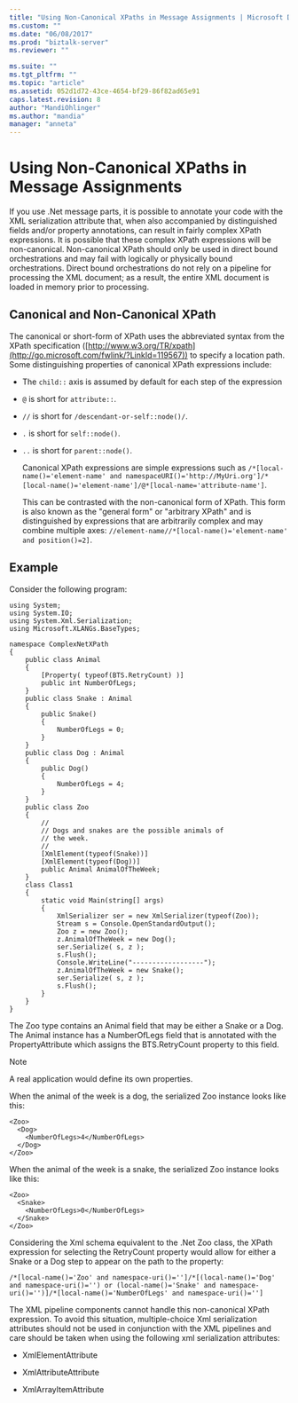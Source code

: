 ```yaml
---
title: "Using Non-Canonical XPaths in Message Assignments | Microsoft Docs"
ms.custom: ""
ms.date: "06/08/2017"
ms.prod: "biztalk-server"
ms.reviewer: ""

ms.suite: ""
ms.tgt_pltfrm: ""
ms.topic: "article"
ms.assetid: 052d1d72-43ce-4654-bf29-86f82ad65e91
caps.latest.revision: 8
author: "MandiOhlinger"
ms.author: "mandia"
manager: "anneta"
---
```

# Using Non-Canonical XPaths in Message Assignments
If you use .Net message parts, it is possible to annotate your code with the XML serialization attribute that, when also accompanied by distinguished fields and/or property annotations, can result in fairly complex XPath expressions. It is possible that these complex XPath expressions will be non-canonical. Non-canonical XPath should only be used in direct bound orchestrations and may fail with logically or physically bound orchestrations. Direct bound orchestrations do not rely on a pipeline for processing the XML document; as a result, the entire XML document is loaded in memory prior to processing.  
  
## Canonical and Non-Canonical XPath  
 The canonical or short-form of XPath uses the abbreviated syntax from the XPath specification ([http://www.w3.org/TR/xpath](http://go.microsoft.com/fwlink/?LinkId=119567)) to specify a location path. Some distinguishing properties of canonical XPath expressions include:  
  
- The `child::` axis is assumed by default for each step of the expression  
  
- `@` is short for `attribute::`.  
  
- `//` is short for `/descendant-or-self::node()/`.  
  
- `.` is short for `self::node()`.  
  
- `..` is short for `parent::node()`.  
  
  Canonical XPath expressions are simple expressions such as `/*[local-name()='element-name' and namespaceURI()='http://MyUri.org']/*[local-name()='element-name']/@*[local-name='attribute-name']`.  
  
  This can be contrasted with the non-canonical form of XPath. This form is also known as the "general form" or "arbitrary XPath" and is distinguished by expressions that are arbitrarily complex and may combine multiple axes: `//element-name//*[local-name()='element-name' and position()=2]`.  
  
## Example  
 Consider the following program:  
  
```  
using System;  
using System.IO;  
using System.Xml.Serialization;  
using Microsoft.XLANGs.BaseTypes;  
  
namespace ComplexNetXPath  
{  
    public class Animal  
    {  
        [Property( typeof(BTS.RetryCount) )]  
        public int NumberOfLegs;  
    }   
    public class Snake : Animal  
    {  
        public Snake()  
        {  
            NumberOfLegs = 0;  
        }  
    }   
    public class Dog : Animal  
    {  
        public Dog()  
        {  
            NumberOfLegs = 4;  
        }  
    }   
    public class Zoo  
    {  
        //  
        // Dogs and snakes are the possible animals of  
        // the week.  
        //  
        [XmlElement(typeof(Snake))]  
        [XmlElement(typeof(Dog))]  
        public Animal AnimalOfTheWeek;  
    }  
    class Class1  
    {  
        static void Main(string[] args)  
        {  
            XmlSerializer ser = new XmlSerializer(typeof(Zoo));  
            Stream s = Console.OpenStandardOutput();  
            Zoo z = new Zoo();  
            z.AnimalOfTheWeek = new Dog();  
            ser.Serialize( s, z );  
            s.Flush();  
            Console.WriteLine("------------------");  
            z.AnimalOfTheWeek = new Snake();  
            ser.Serialize( s, z );  
            s.Flush();  
        }  
    }  
}   
```  
  
 The Zoo type contains an Animal field that may be either a Snake or a Dog. The Animal instance has a NumberOfLegs field that is annotated with the PropertyAttribute which assigns the BTS.RetryCount property to this field.  
  
> [!NOTE]
>  A real application would define its own properties.  
  
 When the animal of the week is a dog, the serialized Zoo instance looks like this:  
  
```  
<Zoo>  
  <Dog>  
    <NumberOfLegs>4</NumberOfLegs>  
  </Dog>  
</Zoo>   
```  
  
 When the animal of the week is a snake, the serialized Zoo instance looks like this:  
  
```  
<Zoo>  
  <Snake>  
    <NumberOfLegs>0</NumberOfLegs>  
  </Snake>  
</Zoo>  
```  
  
 Considering the Xml schema equivalent to the .Net Zoo class, the XPath expression for selecting the RetryCount property would allow for either a Snake or a Dog step to appear on the path to the property:  
  
```  
/*[local-name()='Zoo' and namespace-uri()='']/*[(local-name()='Dog' and namespace-uri()='') or (local-name()='Snake' and namespace-uri()='')]/*[local-name()='NumberOfLegs' and namespace-uri()='']  
```  
  
 The XML pipeline components cannot handle this non-canonical XPath expression. To avoid this situation, multiple-choice Xml serialization attributes should not be used in conjunction with the XML pipelines and care should be taken when using the following xml serialization attributes:  
  
-   XmlElementAttribute  
  
-   XmlAttributeAttribute  
  
-   XmlArrayItemAttribute